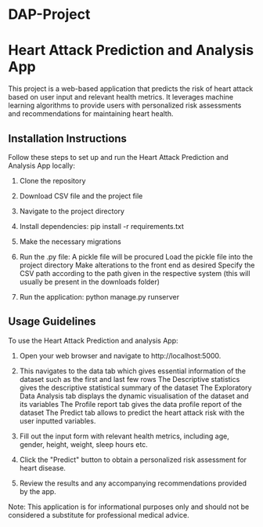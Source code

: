 # DAP-Project
# Heart Attack Prediction and Analysis App

This project is a web-based application that predicts the risk of heart attack based on user input and relevant health metrics. It leverages machine learning algorithms to provide users with personalized risk assessments and recommendations for maintaining heart health.

## Installation Instructions

Follow these steps to set up and run the Heart Attack Prediction and Analysis App locally:

1. Clone the repository

2. Download CSV file and the project file

3. Navigate to the project directory

4. Install dependencies:
pip install -r requirements.txt

5. Make the necessary migrations
   
6. Run the .py file: 
A pickle file will be procured
Load the pickle file into the project directory
Make alterations to the front end as desired
Specify the CSV path according to the path given in the respective system (this will usually be present in the downloads folder)

7. Run the application:
python manage.py runserver

## Usage Guidelines

To use the Heart Attack Prediction and analysis App:

1. Open your web browser and navigate to http://localhost:5000.

2. This navigates to the data tab which gives essential information of the dataset such as the first and last few rows
The Descriptive statistics gives the descriptive statistical summary of the dataset
The Exploratory Data Analysis tab displays the dynamic visualisation of the dataset and its variables
The Profile report tab gives the data profile report of the dataset
The Predict tab allows to predict the heart attack risk with the user inputted variables.

3. Fill out the input form with relevant health metrics, including age, gender, height, weight, sleep hours etc.

4. Click the "Predict" button to obtain a personalized risk assessment for heart disease.

5. Review the results and any accompanying recommendations provided by the app.


Note: This application is for informational purposes only and should not be considered a substitute for professional medical advice.
